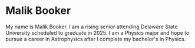 # Malik Booker

My name is Malik Booker.  I am a rising senior attending Delaware State University scheduled to graduate in 2025.  I am a Physics major and hope to pursue a career in Astrophysics after I complete my bachelor's in Physics.
